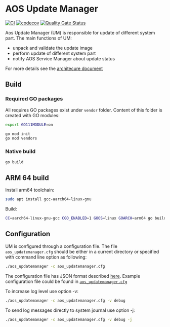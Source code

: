 # AOS Update Manager

[![CI](https://github.com/aosedge/aos_updatemanager/workflows/CI/badge.svg)](https://github.com/aosedge/aos_updatemanager/ctions?query=workflow%3ACI)
[![codecov](https://codecov.io/gh/aosedge/aos_updatemanager/branch/main/graph/badge.svg?token=fvKMRCJlZv)](https://codecov.io/gh/aosedge/aos_updatemanager)
[![Quality Gate Status](https://sonarcloud.io/api/project_badges/measure?project=aosedge_aos_updatemanager&metric=alert_status)](https://sonarcloud.io/summary/new_code?id=aosedge_aos_updatemanager)

Aos Update Manager (UM) is responsible for update of different system part. The main functions of UM:

* unpack and validate the update image
* perform update of different system part
* notify AOS Service Manager about update status

For more details see the [architecure document](https://docs.aosedge.io/bin/view/Home/Architecture/Aos%20Core/Update%20Manager%20%28UM%29/)

## Build

### Required GO packages

All requires GO packages exist under `vendor` folder. Content of this folder is created with GO modules:

```bash
export GO111MODULE=on
```

```bash
go mod init
go mod vendors
```

### Native build

```bash
go build
```

## ARM 64 build

Install arm64 toolchain:

```bash
sudo apt install gcc-aarch64-linux-gnu
```

Build:

```bash
CC=aarch64-linux-gnu-gcc CGO_ENABLED=1 GOOS=linux GOARCH=arm64 go build
```

## Configuration

UM is configured through a configuration file. The file `aos_updatemanager.cfg` should be either in a current directory or specified with command line option as following:

```bash
./aos_updatemanager -c aos_updatemanager.cfg
```

The configuration file has JSON format described [here](https://docs.aosedge.io/bin/view/Home/Architecture/General/Data%20formats/Core%20component%20configurations/Update%20Manager%20configuration/). Example configuration file could be found in [`aos_updatemanager.cfg`](aos_updatemanager.cfg)

To increase log level use option -v:

```bash
./aos_updatemanager -c aos_updatemanager.cfg -v debug
```

To send log messages directly to system journal use option -j:

```bash
./aos_updatemanager -c aos_updatemanager.cfg -v debug -j
```
